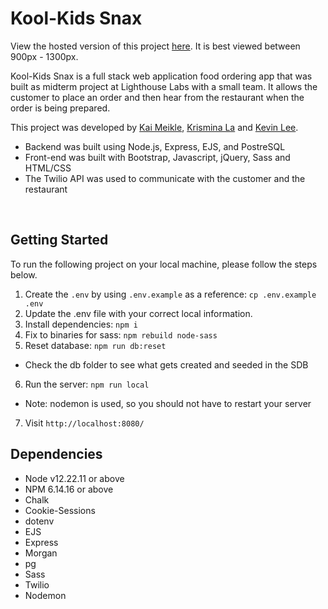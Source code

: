 # Kool-Kids Snax

View the hosted version of this project [here](http://kool-kids-snax.herokuapp.com). It is best viewed between 900px - 1300px.

Kool-Kids Snax is a full stack web application food ordering app that was built as midterm project at Lighthouse Labs with a small team. It allows the customer to place an order and then hear from the restaurant when the order is being prepared.

This project was developed by [Kai Meikle](https://github.com/kai-commits), [Krismina La](https://github.com/arismink) and [Kevin Lee](https://github.com/Cloud9NB).

* Backend was built using Node.js, Express, EJS, and PostreSQL
* Front-end was built with Bootstrap, Javascript, jQuery, Sass and HTML/CSS
* The Twilio API was used to communicate with the customer and the restaurant

![]()
![]()
![]()


## Getting Started

To run the following project on your local machine, please follow the steps below.

1. Create the `.env` by using `.env.example` as a reference: `cp .env.example .env`
2. Update the .env file with your correct local information.
3. Install dependencies: `npm i`
4. Fix to binaries for sass: `npm rebuild node-sass`
5. Reset database: `npm run db:reset`
  - Check the   db folder to see what gets created and seeded in the SDB
6. Run the server: `npm run local`
  - Note: nodemon is used, so you should not have to restart your server
7. Visit `http://localhost:8080/`

## Dependencies

- Node v12.22.11 or above
- NPM 6.14.16 or above
- Chalk
- Cookie-Sessions
- dotenv
- EJS
- Express
- Morgan
- pg
- Sass
- Twilio
- Nodemon 
